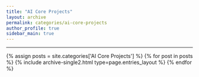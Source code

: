 ```yaml
---
title: "AI Core Projects"
layout: archive
permalink: categories/ai-core-projects
author_profile: true
sidebar_main: true
---
```


<!-- 공백이 포함되어 있는 카테고리 이름의 경우 site.categories.['a b c'] 이런식으로! -->

***

{% assign posts = site.categories['AI Core Projects'] %}
{% for post in posts %} {% include archive-single2.html type=page.entries_layout %} {% endfor %}
